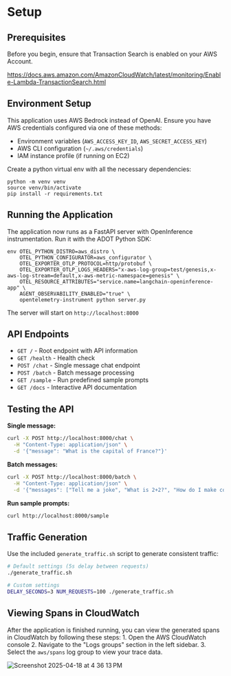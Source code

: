 # Setup

## Prerequisites

Before you begin, ensure that Transaction Search is enabled on your AWS Account.

https://docs.aws.amazon.com/AmazonCloudWatch/latest/monitoring/Enable-Lambda-TransactionSearch.html

## Environment Setup

This application uses AWS Bedrock instead of OpenAI. Ensure you have AWS credentials configured via one of these methods:
- Environment variables (`AWS_ACCESS_KEY_ID`, `AWS_SECRET_ACCESS_KEY`)
- AWS CLI configuration (`~/.aws/credentials`)
- IAM instance profile (if running on EC2)

Create a python virtual env with all the necessary dependencies:
```
python -m venv venv
source venv/bin/activate
pip install -r requirements.txt
```

## Running the Application

The application now runs as a FastAPI server with OpenInference instrumentation. Run it with the ADOT Python SDK:
```
env OTEL_PYTHON_DISTRO=aws_distro \
    OTEL_PYTHON_CONFIGURATOR=aws_configurator \
    OTEL_EXPORTER_OTLP_PROTOCOL=http/protobuf \
    OTEL_EXPORTER_OTLP_LOGS_HEADERS="x-aws-log-group=test/genesis,x-aws-log-stream=default,x-aws-metric-namespace=genesis" \
    OTEL_RESOURCE_ATTRIBUTES="service.name=langchain-openinference-app" \
    AGENT_OBSERVABILITY_ENABLED="true" \
    opentelemetry-instrument python server.py
```

The server will start on `http://localhost:8000`

## API Endpoints

- `GET /` - Root endpoint with API information
- `GET /health` - Health check
- `POST /chat` - Single message chat endpoint
- `POST /batch` - Batch message processing
- `GET /sample` - Run predefined sample prompts
- `GET /docs` - Interactive API documentation

## Testing the API

**Single message:**
```bash
curl -X POST http://localhost:8000/chat \
  -H "Content-Type: application/json" \
  -d '{"message": "What is the capital of France?"}'
```

**Batch messages:**
```bash
curl -X POST http://localhost:8000/batch \
  -H "Content-Type: application/json" \
  -d '{"messages": ["Tell me a joke", "What is 2+2?", "How do I make coffee?"]}'
```

**Run sample prompts:**
```bash
curl http://localhost:8000/sample
```

## Traffic Generation

Use the included `generate_traffic.sh` script to generate consistent traffic:
```bash
# Default settings (5s delay between requests)
./generate_traffic.sh

# Custom settings
DELAY_SECONDS=3 NUM_REQUESTS=100 ./generate_traffic.sh
```

## Viewing Spans in CloudWatch

After the application is finished running, you can view the generated spans in CloudWatch by following these steps:
    1. Open the AWS CloudWatch console
    2. Navigate to the "Logs groups" section in the left sidebar.
    3. Select the `aws/spans` log group to view your trace data.
    
![Screenshot 2025-04-18 at 4 36 13 PM](https://github.com/user-attachments/assets/98e98faf-c8bf-415c-9e0c-87baa86216f1)
